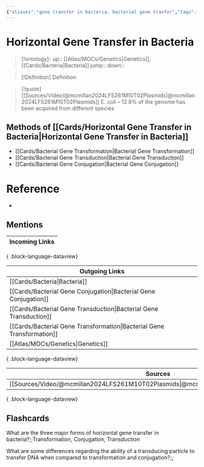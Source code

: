 ```yaml
---
{"aliases":"gene transfer in bacteria, bacterial gene tranfer","tags":["Uni/LFS261","flashcards/LFS261"],"dg-publish":true,"permalink":"/cards/horizontal-gene-transfer-in-bacteria/","dgPassFrontmatter":true}
---
```


# Horizontal Gene Transfer in Bacteria

> [!ontology]-
> up:: [[Atlas/MOCs/Genetics\|Genetics]], [[Cards/Bacteria\|Bacteria]]
> jump:: 
> down:: 

> [!Definition] Definition
> 

> [!quote] [[Sources/Video/@mcmillan2024LFS261M10T02Plasmids\|@mcmillan2024LFS261M10T02Plasmids]]
> E. coli – 12.8% of the genome has been acquired from different species

## Methods of [[Cards/Horizontal Gene Transfer in Bacteria\|Horizontal Gene Transfer in Bacteria]]

- [[Cards/Bacterial Gene Transformation\|Bacterial Gene Transformation]]
- [[Cards/Bacterial Gene Transduction\|Bacterial Gene Transduction]]
- [[Cards/Bacterial Gene Conjugation\|Bacterial Gene Conjugation]]

# Reference
- 

## Mentions

| Incoming Links |
| -------------- |

{ .block-language-dataview}

| Outgoing Links                                                            |
| ------------------------------------------------------------------------- |
| [[Cards/Bacteria\|Bacteria]]                                           |
| [[Cards/Bacterial Gene Conjugation\|Bacterial Gene Conjugation]]       |
| [[Cards/Bacterial Gene Transduction\|Bacterial Gene Transduction]]     |
| [[Cards/Bacterial Gene Transformation\|Bacterial Gene Transformation]] |
| [[Atlas/MOCs/Genetics\|Genetics]]                                      |

{ .block-language-dataview}

| Sources                                                                                   |
| ----------------------------------------------------------------------------------------- |
| [[Sources/Video/@mcmillan2024LFS261M10T02Plasmids\|@mcmillan2024LFS261M10T02Plasmids]] |

{ .block-language-dataview}

## Flashcards 

What are the three major forms of horizontal gene transfer in bacteria?;;Transformation, Conjugation, Transduction
<!--SR:!2024-06-27,7,250-->

What are some differences regarding the ability of a transducing particle to transfer DNA when compared to transformation and conjugation?;;
<!--SR:!2024-06-22,2,230-->
